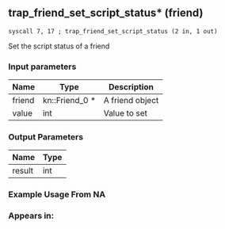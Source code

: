 ## trap_friend_set_script_status* (friend)

`syscall 7, 17 ; trap_friend_set_script_status (2 in, 1 out)`

Set the script status of a friend

### Input parameters
| Name | Type | Description
|------|------|------------
| friend   | kn::Friend_0 *   | A friend object
| value   | int   | Value to set


### Output Parameters
| Name | Type
|------|-----
| result   | int   
### Example Usage From NA



### Appears in:



